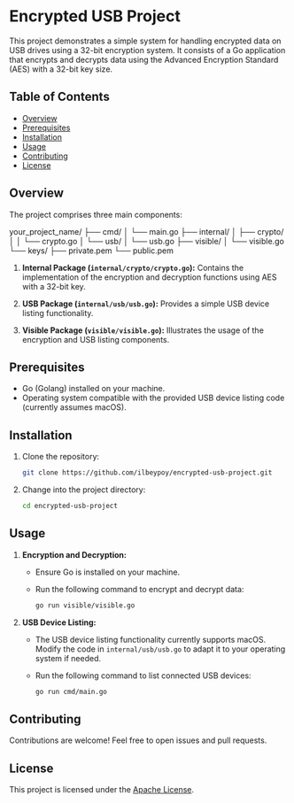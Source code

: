 # Encrypted USB Project

This project demonstrates a simple system for handling encrypted data on USB drives using a 32-bit encryption system. It consists of a Go application that encrypts and decrypts data using the Advanced Encryption Standard (AES) with a 32-bit key size.

## Table of Contents

- [Overview](#overview)
- [Prerequisites](#prerequisites)
- [Installation](#installation)
- [Usage](#usage)
- [Contributing](#contributing)
- [License](#license)

## Overview

The project comprises three main components:


your_project_name/
├── cmd/
│   └── main.go
├── internal/
│   ├── crypto/
│   │   └── crypto.go
│   └── usb/
│       └── usb.go
├── visible/
│   └── visible.go
└── keys/
    ├── private.pem
    └── public.pem


1. **Internal Package (`internal/crypto/crypto.go`):** Contains the implementation of the encryption and decryption functions using AES with a 32-bit key.

2. **USB Package (`internal/usb/usb.go`):** Provides a simple USB device listing functionality.

3. **Visible Package (`visible/visible.go`):** Illustrates the usage of the encryption and USB listing components.

## Prerequisites

- Go (Golang) installed on your machine.
- Operating system compatible with the provided USB device listing code (currently assumes macOS).

## Installation

1. Clone the repository:

    ```bash
    git clone https://github.com/ilbeypoy/encrypted-usb-project.git
    ```

2. Change into the project directory:

    ```bash
    cd encrypted-usb-project
    ```

## Usage

1. **Encryption and Decryption:**

    - Ensure Go is installed on your machine.
    
    - Run the following command to encrypt and decrypt data:

        ```bash
        go run visible/visible.go
        ```

2. **USB Device Listing:**

    - The USB device listing functionality currently supports macOS. Modify the code in `internal/usb/usb.go` to adapt it to your operating system if needed.

    - Run the following command to list connected USB devices:

        ```bash
        go run cmd/main.go
        ```

## Contributing

Contributions are welcome! Feel free to open issues and pull requests.

## License

This project is licensed under the [Apache License](LICENSE).
